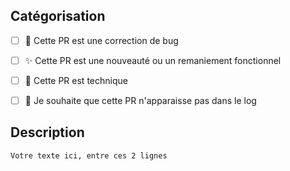 ## Catégorisation
- [ ] :bug: Cette PR est une correction de bug
- [ ] :sparkles: Cette PR est une nouveauté ou un remaniement fonctionnel 

- [ ] :hammer: Cette PR est technique

- [ ] :see_no_evil: Je souhaite que cette PR n'apparaisse pas dans le log

## Description
```
Votre texte ici, entre ces 2 lignes
```